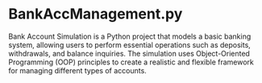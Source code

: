 # BankAccManagement.py
Bank Account Simulation is a Python project that models a basic banking system, allowing users to perform essential operations such as deposits, withdrawals, and balance inquiries. The simulation uses Object-Oriented Programming (OOP) principles to create a realistic and flexible framework for managing different types of accounts.
